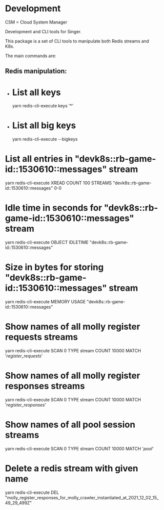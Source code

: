 # Development

CSM = Cloud System Manager

Development and CLI tools for Singer.

This package is a set of CLI tools to manipulate both Redis streams and K8s.

The main commands are:

## Redis manipulation:

- # List all keys

  yarn redis-cli-execute keys '\*'

- # List all big keys
  yarn redis-cli-execute --bigkeys

# List all entries in "devk8s::rb-game-id::1530610::messages" stream

yarn redis-cli-execute XREAD COUNT 100 STREAMS "devk8s::rb-game-id::1530610::messages" 0-0

# Idle time in seconds for "devk8s::rb-game-id::1530610::messages" stream

yarn redis-cli-execute OBJECT IDLETIME "devk8s::rb-game-id::1530610::messages"

# Size in bytes for storing "devk8s::rb-game-id::1530610::messages" stream

yarn redis-cli-execute MEMORY USAGE "devk8s::rb-game-id::1530610::messages"

# Show names of all molly register requests streams

yarn redis-cli-execute SCAN 0 TYPE stream COUNT 10000 MATCH '_register_requests_'

# Show names of all molly register responses streams

yarn redis-cli-execute SCAN 0 TYPE stream COUNT 10000 MATCH '_register_responses_'

# Show names of all pool session streams

yarn redis-cli-execute SCAN 0 TYPE stream COUNT 10000 MATCH '_pool_'

# Delete a redis stream with given name

yarn redis-cli-execute DEL "molly_register_responses_for_molly_crawler_instantiated_at_2021_12_02_15_49_29_499Z"
